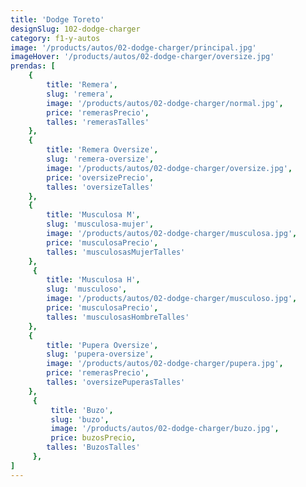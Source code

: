 ```yaml
---
title: 'Dodge Toreto'
designSlug: 102-dodge-charger
category: f1-y-autos
image: '/products/autos/02-dodge-charger/principal.jpg'
imageHover: '/products/autos/02-dodge-charger/oversize.jpg'
prendas: [
    {   
        title: 'Remera',
        slug: 'remera',          
        image: '/products/autos/02-dodge-charger/normal.jpg',
        price: 'remerasPrecio',
        talles: 'remerasTalles'
    },
    {
        title: 'Remera Oversize',
        slug: 'remera-oversize',
        image: '/products/autos/02-dodge-charger/oversize.jpg',
        price: 'oversizePrecio',
        talles: 'oversizeTalles'
    },
    {
        title: 'Musculosa M',
        slug: 'musculosa-mujer',
        image: '/products/autos/02-dodge-charger/musculosa.jpg',
        price: 'musculosaPrecio',
        talles: 'musculosasMujerTalles'
    },
     {
        title: 'Musculosa H',
        slug: 'musculoso',
        image: '/products/autos/02-dodge-charger/musculoso.jpg',
        price: 'musculosaPrecio',
        talles: 'musculosasHombreTalles'
    },
    {
        title: 'Pupera Oversize',
        slug: 'pupera-oversize',
        image: '/products/autos/02-dodge-charger/pupera.jpg',
        price: 'remerasPrecio',
        talles: 'oversizePuperasTalles'
    },
     {
         title: 'Buzo',
         slug: 'buzo',
         image: '/products/autos/02-dodge-charger/buzo.jpg',
         price: buzosPrecio,
        talles: 'BuzosTalles'
     },
]
---
```

